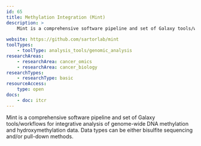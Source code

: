 ```yaml
---
id: 65
title: Methylation Integration (Mint)
description: >
    Mint is a comprehensive software pipeline and set of Galaxy tools/workflows for integrative analysis of genome-wide DNA methylation and hydroxymethylation data. Data types can be either bisulfite sequencing and/or pull-down methods.
    
website: https://github.com/sartorlab/mint
toolTypes:
    - toolType: analysis_tools/genomic_analysis
researchAreas:
    - researchArea: cancer_omics
    - researchArea: cancer_biology
researchTypes:
    - researchType: basic
resourceAccess:
    type: open
docs:
    - doc: itcr    
---
```

Mint is a comprehensive software pipeline and set of Galaxy tools/workflows for integrative analysis of genome-wide DNA methylation and hydroxymethylation data. Data types can be either bisulfite sequencing and/or pull-down methods.